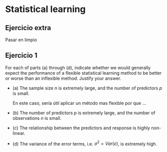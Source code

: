 # Statistical learning


## Ejercicio extra

Pasar en limpio


## Ejercicio 1


For each of parts (a) through (d), indicate whether we would generally expect the performance of a flexible statistical learning method to be better or worse than an inflexible method. Justify your answer.

- (a) The sample size $n$ is extremely large, and the number of predictors $p$ is small.

    En este caso, sería útil aplicar un método mas flexible por que ...

- (b) The number of predictors $p$ is extremely large, and the number of observations $n$ is small.
- (c) The relationship between the predictors and response is highly non-linear.
- (d) The variance of the error terms, i.e. $\sigma^{2} = Var(\varepsilon)$, is extremely high.

